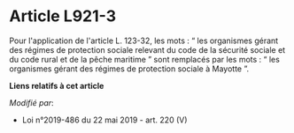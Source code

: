 # Article L921-3

Pour l'application de l'article L. 123-32, les mots : “ les organismes gérant des régimes de protection sociale relevant du
code de la sécurité sociale et du code rural et de la pêche maritime ” sont remplacés par les mots : “ les organismes gérant
des régimes de protection sociale à Mayotte ”.

**Liens relatifs à cet article**

_Modifié par_:

  - Loi n°2019-486 du 22 mai 2019 - art. 220 (V)
